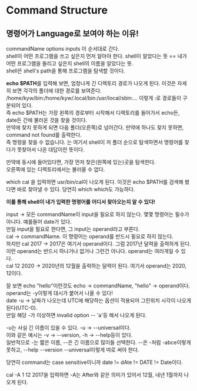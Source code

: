 # Command Structure

## 명령어가 Language로 보여야 하는 이유!   
commandName options inputs 이 순서대로 간다.   
shell이 어떤 프로그램을 쓰고 싶은지 먼저 알아야 한다. shell이 알았다는 뜻 == 내가 어떤 프로그램을 돌리고 싶은지 shell의 이름을 알았다는 뜻.   
shell은 shell's path을 통해 프로그램을 탐색할 것이다.   
   
**echo $PATH**를 입력해 보면, 엄청나게 긴 디렉토리 경로가 나오게 된다. 이것은 자세히 보면 각각의 폴더에 대한 경로를 보여준다.   
/home/kyw/bin:/home/kyw/.local/bin:/usr/local/sbin:... 이렇게 :로 경로들이 구분되어 있다.   
즉 echo $PATH는 가장 왼쪽의 경로부터 시작해서 디렉토리를 들어가서 echo든, date든 간에 불러온 것을 찾을 것이다.   
만약에 찾지 못하게 되면 다음 폴더(오른쪽)로 넘어간다. 만약에 하나도 찾지 못하면, command not found를 출력한다.   
즉 명령을 찾을 수 없습니다. 는 여기서 shell이 저 폴더 순으로 탐색하면서 명령어를 찾다가 못찾아서 나온 대답이란 뜻이다.   
   
   
만약에 동시에 들어있다면, 가장 먼저 찾은(왼쪽에 있는)곳을 탐색한다.   
오른쪽에 있는 디렉토리에서는 불러올 수 없다.
   
which cal 을 입력하면 usr/bin/cal이 나오게 된다. 이것은 echo $PATH를 검색해 봤다면 바로 찾아낼 수 있다.
당연히 which which도 가능하다.
   
   **이를 통해 shell이 내가 입력한 명령어를 어디서 찾아오는지 알 수 있다!**   
   
input -> 모든 commandName이 input을 필요로 하지 않는다. 몇몇 명령어는 필수가 아니다. 예를들어 date가 있다.   
만일 input을 필요로 한다면, 그 input는 operand라고 부른다.   
cal -> commandName. 이 명령어는 operand를 반드시 필요로 하지 않는다.   
하지만 cal 2017 -> 2017은 여기서 operand이다. 그럼 2017년 달력을 출력하게 된다.   
이런 operand는 반드시 하나거나 없거나 그런건 아니다. operand는 여러개일 수 있다.   
cal 12 2020 -> 2020년의 12월을 출럭하는 달력이 된다. 여기서 operand는 2020, 12이다.   
   
잘 보면 echo "hello"이런것도 echo -> commandName, "hello" -> operand이다.   
operand는 -y이렇게 대시가 붙어서 나올 수 있다!   
date -u -> 날짜가 나오는데 UTC에 해당하는 옵션이 적용되어 그린위치 시각이 나오게된다(UTC-0).   
만일 해당 -가 이상하면 invalid option -- 'a'등 해서 나오게 된다.   
   
-u는 사실 긴 이름이 있을 수 있다. -u -> --universal이다.   
이와 같은 예시는 -v -> --version, -h -> --help등이 있다.   
일반적으로 -는 짧은 이름, --은 긴 이름으로 많이들 선택한다. --은 -처럼 -abce이렇게 못하고, --help --version --universal이렇게 따로 써야 한다.   
   
   
당연히 command는 case sensitive이니까 date != dAte != DATE != Date이다.   

cal -A 1 12 2017을 입력하면 -A는 After와 같은 의미가 있어서 12월, 내년 1월까지 나오게 된다.     
